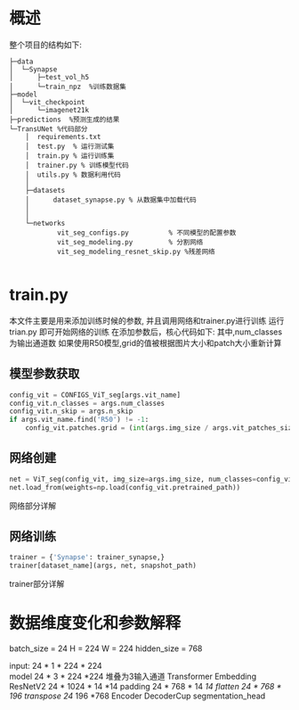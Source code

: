 # 概述
整个项目的结构如下:
```
├─data
│  └─Synapse
│      ├─test_vol_h5
│      └─train_npz  %训练数据集
├─model
│  └─vit_checkpoint
│      └─imagenet21k
├─predictions  %预测生成的结果
└─TransUNet %代码部分
    │  requirements.txt
    │  test.py  % 运行测试集
    │  train.py % 运行训练集
    │  trainer.py % 训练模型代码
    │  utils.py % 数据利用代码
    │
    ├─datasets
    │      dataset_synapse.py % 从数据集中加载代码
    │
    │
    └─networks
            vit_seg_configs.py          % 不同模型的配置参数
            vit_seg_modeling.py         % 分割网络
            vit_seg_modeling_resnet_skip.py %残差网络
            
```


# train.py
本文件主要是用来添加训练时候的参数, 并且调用网络和trainer.py进行训练
运行trian.py 即可开始网络的训练
在添加参数后，核心代码如下:
其中,num_classes为输出通道数
如果使用R50模型,grid的值被根据图片大小和patch大小重新计算
## 模型参数获取
```py
config_vit = CONFIGS_ViT_seg[args.vit_name]
config_vit.n_classes = args.num_classes
config_vit.n_skip = args.n_skip
if args.vit_name.find('R50') != -1: 
    config_vit.patches.grid = (int(args.img_size / args.vit_patches_size), int(args.img_size / args.vit_patches_size))
```

## 网络创建
```py
net = ViT_seg(config_vit, img_size=args.img_size, num_classes=config_vit.n_classes).cuda() #vision transformer
net.load_from(weights=np.load(config_vit.pretrained_path))
```

网络部分详解[]()


## 网络训练
```py
trainer = {'Synapse': trainer_synapse,}
trainer[dataset_name](args, net, snapshot_path)
```

trainer部分详解[]()


# 数据维度变化和参数解释
batch_size = 24
H = 224
W = 224
hidden_size = 768

input: 24 * 1 * 224 * 224  
model 24 * 3 * 224 *224 堆叠为3输入通道
    Transformer
        Embedding
            ResNetV2 24 * 1024 * 14 *14
            padding 24 * 768 * 14 *14
            flatten 24 * 768 * 196
            transpose 24* 196 *768
        Encoder 
    DecoderCup
    segmentation_head
